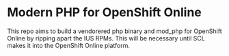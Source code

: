 # Modern PHP for OpenShift Online

This repo aims to build a vendorered php binary and mod_php for OpenShift
Online by ripping apart the IUS RPMs. This will be necessary until SCL makes
it into the OpenShift Online platform.
